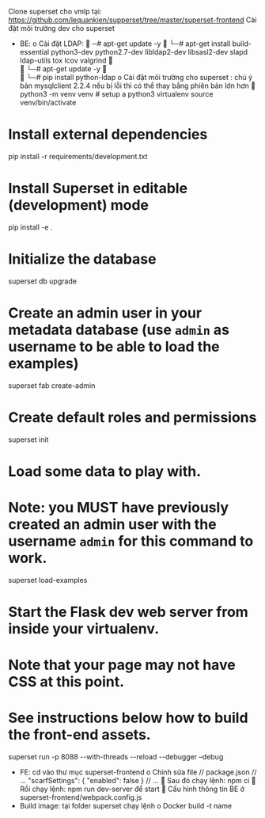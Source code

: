 Clone superset cho vmlp tại:  https://github.com/lequankien/supperset/tree/master/superset-frontend
Cài đặt môi trường dev cho superset 
-	BE: 
o	Cài đặt LDAP:
	─# apt-get update -y
	└─# apt-get install build-essential python3-dev python2.7-dev libldap2-dev libsasl2-dev slapd ldap-utils tox lcov valgrind
	
	└─# apt-get update -y
	
	└─# pip install python-ldap
o	Cài đặt môi trường cho superset : chú ý bản mysqlclient 2.2.4 nếu bị lỗi thì có thể thay bẳng phiên bản lớn hơn
	python3 -m venv venv # setup a python3 virtualenv
source venv/bin/activate

# Install external dependencies
pip install -r requirements/development.txt

# Install Superset in editable (development) mode
pip install -e .

# Initialize the database
superset db upgrade

# Create an admin user in your metadata database (use `admin` as username to be able to load the examples)
superset fab create-admin

# Create default roles and permissions
superset init

# Load some data to play with.
# Note: you MUST have previously created an admin user with the username `admin` for this command to work.
superset load-examples

# Start the Flask dev web server from inside your virtualenv.
# Note that your page may not have CSS at this point.
# See instructions below how to build the front-end assets.
superset run -p 8088 --with-threads --reload --debugger –debug
-	FE: cd vào thư mục superset-frontend
o	 Chỉnh sửa file // package.json
  // ...
  "scarfSettings": {
    "enabled": false
  }
  // ... 
	Sau đó chạy lệnh:  npm ci
	Rồi chạy lệnh: npm run dev-server để start
	Cấu hình thông tin BE ở superset-frontend/webpack.config.js
-	Build image: tại folder superset chạy lệnh
o	Docker build -t name
